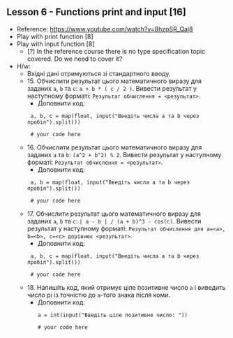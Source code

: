 ## Lesson 6 - Functions print and input [16]
- Reference: https://www.youtube.com/watch?v=8hzpSR_Qaj8 
- Play with print function [8]
- Play with input function [8]
  - [?] In the reference course there is no type specification topic covered. Do we need to cover it?
- H/w:
    - Вхідні дані отримуються зі стандартного вводу.
    - 15\. Обчислити результат цього математичного виразу для заданих `a`, `b` та `c`: `a + b * ( c / 2 )`. Вивести результат у наступному форматі: `Результат обчислення = <результат>`.
      - Доповнити код:
       ```
        a, b, c = map(float, input("Введіть числа a та b через пробіл").split())
          
        # your code here
        ```
    - 16\. Обчислити результат цього математичного виразу для заданих `a` та `b`: `(a^2 + b^2) % 2`. Вивести результат у наступному форматі: `Результат обчислення = <результат>`.
      - Доповнити код:
       ```
        a, b = map(float, input("Введіть числа a та b через пробіл").split())
          
        # your code here
        ```
    - 17\. Обчислити результат цього математичного виразу для заданих `a`, `b` та `c`: `| a - b | / (a + b)^3 - cos(c)`. Вивести результат у наступному форматі: `Результат обчислення для a=<a>, b=<b>, c=<c> дорівнює <результат>`. 
      - Доповнити код:
       ```
        a, b, c = map(float, input("Введіть числа a та b через пробіл").split())
          
        # your code here
        ```
    - 18\. Напишіть код, який отримує ціле позитивне число `a` і виведить число pi із точністю до `a`-того знака після коми.
      - Доповнити код:
        ```
        a = int(input("Введіть ціле позитивне число: "))
      
        # your code here
        ```